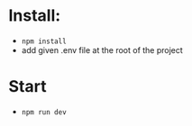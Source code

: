 # Install:

- `npm install`
- add given .env file at the root of the project

# Start

- `npm run dev`
